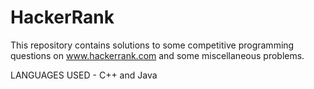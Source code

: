 # HackerRank
This repository contains solutions to some competitive programming questions on www.hackerrank.com and some miscellaneous problems.

LANGUAGES USED - C++ and Java
